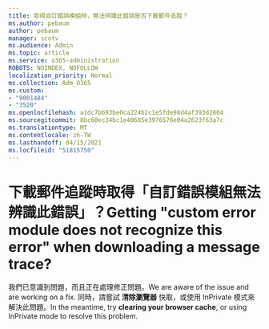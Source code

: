 ```yaml
---
title: 取得自訂錯誤模組時，無法辨識此錯誤是否下載郵件追蹤？
ms.author: pebaum
author: pebaum
manager: scotv
ms.audience: Admin
ms.topic: article
ms.service: o365-administration
ROBOTS: NOINDEX, NOFOLLOW
localization_priority: Normal
ms.collection: Adm_O365
ms.custom:
- "9001484"
- "3520"
ms.openlocfilehash: a1dc7bb93be0ca224b2c1e5fde98d4af393d2004
ms.sourcegitcommit: 8bc60ec34bc1e40685e3976576e04a2623f63a7c
ms.translationtype: MT
ms.contentlocale: zh-TW
ms.lasthandoff: 04/15/2021
ms.locfileid: "51815750"
---
```

# <a name="getting-custom-error-module-does-not-recognize-this-error-when-downloading-a-message-trace"></a><span data-ttu-id="b057a-102">下載郵件追蹤時取得「自訂錯誤模組無法辨識此錯誤」？</span><span class="sxs-lookup"><span data-stu-id="b057a-102">Getting "custom error module does not recognize this error" when downloading a message trace?</span></span>

<span data-ttu-id="b057a-103">我們已意識到問題，而且正在處理修正問題。</span><span class="sxs-lookup"><span data-stu-id="b057a-103">We are aware of the issue and are working on a fix.</span></span>  <span data-ttu-id="b057a-104">同時，請嘗試 **清除瀏覽器** 快取，或使用 InPrivate 模式來解決此問題。</span><span class="sxs-lookup"><span data-stu-id="b057a-104">In the meantime, try **clearing your browser cache**, or using InPrivate mode to resolve this problem.</span></span>